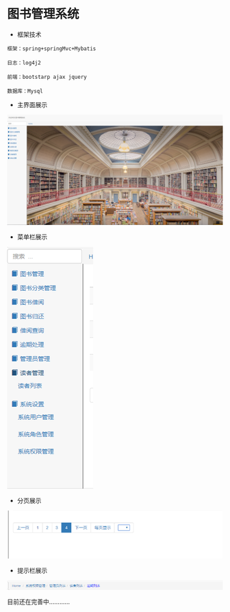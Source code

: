 # 图书管理系统
- 框架技术
```
框架：spring+springMvc+Mybatis

日志：log4j2

前端：bootstarp ajax jquery

数据库：Mysql
```
- 主界面展示

![```](https://github.com/longyt/StudySpace/blob/master/image/QQ%E6%88%AA%E5%9B%BE20180619174013.png)

- 菜单栏展示

![```](https://github.com/longyt/StudySpace/blob/master/image/QQ%E6%88%AA%E5%9B%BE20180619173929.png)

- 分页展示

![```](https://github.com/longyt/StudySpace/blob/master/image/QQ%E6%88%AA%E5%9B%BE20180619173857.png)

- 提示栏展示

![```](https://github.com/longyt/StudySpace/blob/master/image/QQ%E6%88%AA%E5%9B%BE20180619175427.png)

目前还在完善中…………
